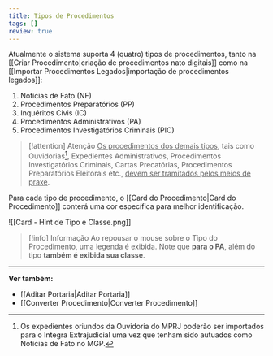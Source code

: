 ```yaml
---
title: Tipos de Procedimentos
tags: []
review: true
---
```

Atualmente o sistema suporta 4 (quatro) tipos de procedimentos, tanto na [[Criar Procedimento|criação de procedimentos nato digitais]] como na [[Importar Procedimentos Legados|importação de procedimentos legados]]:
1.	Notícias de Fato (NF)
2.	Procedimentos Preparatórios (PP)
3.	Inquéritos Civis (IC)
4.	Procedimentos Administrativos (PA)
5.	Procedimentos Investigatórios Criminais (PIC)

>[!attention] Atenção
><u>Os procedimentos dos demais tipos</u>, tais como Ouvidorias[^1], Expedientes Administrativos, Procedimentos Investigatórios Criminais, Cartas Precatórias, Procedimentos Preparatórios Eleitorais etc., <u>devem ser tramitados pelos meios de praxe</u>.

Para cada tipo de procedimento, o [[Card do Procedimento|Card do Procedimento]] conterá uma cor específica para melhor identificação. 

![[Card - Hint de Tipo e Classe.png]]
> [!info] Informação
> Ao repousar o mouse sobre o Tipo do Procedimento, uma legenda é exibida. Note que **para o PA**, além do tipo **também é exibida sua classe**.


[^1]: Os expedientes oriundos da Ouvidoria do MPRJ poderão ser importados para o Integra Extrajudicial uma vez que tenham sido autuados como Notícias de Fato no MGP. 
___
**Ver também:** 
- [[Aditar Portaria|Aditar Portaria]]
- [[Converter Procedimento|Converter Procedimento]]
